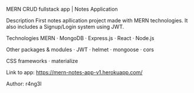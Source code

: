 MERN CRUD fullstack app | Notes Application

Description
First notes apllication project made with MERN technologies. 
It also includes a Signup/Login system using JWT.

Technologies MERN
· MongoDB
· Express.js
· React
· Node.js

Other packages & modules
· JWT
· helmet 
· mongoose
· cors

CSS frameworks
· materialize

Link to app: https://mern-notes-app-v1.herokuapp.com/


Author: r4ng3l

